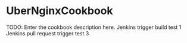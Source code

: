 # UberNginxCookbook

TODO: Enter the cookbook description here.
Jenkins trigger build test 1
Jenkins pull request trigger test 3
